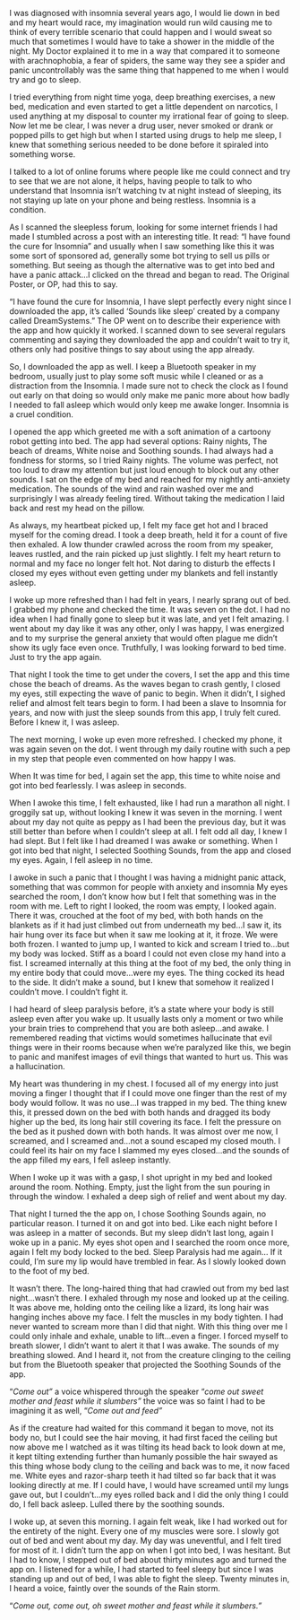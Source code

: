 I was diagnosed with insomnia several years ago, I would lie down in bed and my heart would race, my imagination would run wild causing me to think of every terrible scenario that could happen and I would sweat so much that sometimes I would have to take a shower in the middle of the night. My Doctor explained it to me in a way that compared it to someone with arachnophobia, a fear of spiders, the same way they see a spider and panic uncontrollably was the same thing that happened to me when I would try and go to sleep. 

I tried everything from night time yoga, deep breathing exercises, a new bed, medication and even started to get a little dependent on narcotics, I used anything at my disposal to counter my irrational fear of going to sleep. Now let me be clear, I was never a drug user, never smoked or drank or popped pills to get high but when I started using drugs to help me sleep, I knew that something serious needed to be done before it spiraled into something worse.

I talked to a lot of online forums where people like me could connect and try to see that we are not alone, it helps, having people to talk to who understand that Insomnia isn’t watching tv at night instead of sleeping, its not staying up late on your phone and being restless. Insomnia is a condition.

As I scanned the sleepless forum, looking for some internet friends I had made I stumbled across a post with an interesting title. It read: “I have found the cure for Insomnia” and usually when I saw something like this it was some sort of sponsored ad, generally some bot trying to sell us pills or something. But seeing as though the alternative was to get into bed and have a panic attack…I clicked on the thread and began to read. The Original Poster, or OP, had this to say.

“I have found the cure for Insomnia, I have slept perfectly every night since I downloaded the app, it’s called ‘Sounds like sleep’ created by a company called DreamSystems.” The OP went on to describe their experience with the app and how quickly it worked. I scanned down to see several regulars commenting and saying they downloaded the app and couldn’t wait to try it, others only had positive things to say about using the app already.

So, I downloaded the app as well. I keep a Bluetooth speaker in my bedroom, usually just to play some soft music while I cleaned or as a distraction from the Insomnia. I made sure not to check the clock as I found out early on that doing so would only make me panic more about how badly I needed to fall asleep which would only keep me awake longer. Insomnia is a cruel condition.

I opened the app which greeted me with a soft animation of a cartoony robot getting into bed. The app had several options: Rainy nights, The beach of dreams, White noise and Soothing sounds. I had always had a fondness for storms, so I tried Rainy nights. The volume was perfect, not too loud to draw my attention but just loud enough to block out any other sounds. I sat on the edge of my bed and reached for my nightly anti-anxiety medication. The sounds of the wind and rain washed over me and surprisingly I was already feeling tired. Without taking the medication I laid back and rest my head on the pillow. 

As always, my heartbeat picked up, I felt my face get hot and I braced myself for the coming dread. I took a deep breath, held it for a count of five then exhaled. A low thunder crawled across the room from my speaker, leaves rustled, and the rain picked up just slightly. I felt my heart return to normal and my face no longer felt hot. Not daring to disturb the effects I closed my eyes without even getting under my blankets and fell instantly asleep.

I woke up more refreshed than I had felt in years, I nearly sprang out of bed. I grabbed my phone and checked the time. It was seven on the dot. I had no idea when I had finally gone to sleep but it was late, and yet I felt amazing. I went about my day like it was any other, only I was happy, I was energized and to my surprise the general anxiety that would often plague me didn’t show its ugly face even once. Truthfully, I was looking forward to bed time. Just to try the app again.

That night I took the time to get under the covers, I set the app and this time chose the beach of dreams. As the waves began to crash gently, I closed my eyes, still expecting the wave of panic to begin. When it didn’t, I sighed relief and almost felt tears begin to form. I had been a slave to Insomnia for years, and now with just the sleep sounds from this app, I truly felt cured. Before I knew it, I was asleep.

The next morning, I woke up even more refreshed. I checked my phone, it was again seven on the dot. I went through my daily routine with such a pep in my step that people even commented on how happy I was.

When It was time for bed, I again set the app, this time to white noise and got into bed fearlessly. I was asleep in seconds.

When I awoke this time, I felt exhausted, like I had run a marathon all night. I groggily sat up, without looking I knew it was seven in the morning. I went about my day not quite as peppy as I had been the previous day, but it was still better than before when I couldn’t sleep at all. I felt odd all day, I knew I had slept. But I felt like I had dreamed I was awake or something. When I got into bed that night, I selected Soothing Sounds, from the app and closed my eyes. Again, I fell asleep in no time.

I awoke in such a panic that I thought I was having a midnight panic attack, something that was common for people with anxiety and insomnia My eyes searched the room, I don’t know how but I felt that something was in the room with me. Left to right I looked, the room was empty, I looked again. There it was, crouched at the foot of my bed, with both hands on the blankets as if it had just climbed out from underneath my bed…I saw it, its hair hung over its face but when it saw me looking at it, it froze. We were both frozen. I wanted to jump up, I wanted to kick and scream I tried to…but my body was locked. Stiff as a board I could not even close my hand into a fist. I screamed internally at this thing at the foot of my bed, the only thing in my entire body that could move…were my eyes. The thing cocked its head to the side. It didn’t make a sound, but I knew that somehow it realized I couldn’t move. I couldn’t fight it.

I had heard of sleep paralysis before, it’s a state where your body is still asleep even after you wake up. It usually lasts only a moment or two while your brain tries to comprehend that you are both asleep…and awake. I remembered reading that victims would sometimes hallucinate that evil things were in their rooms because when we’re paralyzed like this, we begin to panic and manifest images of evil things that wanted to hurt us. This was a hallucination.

My heart was thundering in my chest. I focused all of my energy into just moving a finger I thought that if I could move one finger than the rest of my body would follow. It was no use…I was trapped in my bed. The thing knew this, it pressed down on the bed with both hands and dragged its body higher up the bed, its long hair still covering its face. I felt the pressure on the bed as it pushed down with both hands. It was almost over me now, I screamed, and I screamed and…not a sound escaped my closed mouth. I could feel its hair on my face I slammed my eyes closed…and the sounds of the app filled my ears, I fell asleep instantly.

When I woke up it was with a gasp, I shot upright in my bed and looked around the room. Nothing. Empty, just the light from the sun pouring in through the window. I exhaled a deep sigh of relief and went about my day.

That night I turned the the app on, I chose Soothing Sounds again, no particular reason. I turned it on and got into bed. Like each night before I was asleep in a matter of seconds. But my sleep didn’t last long, again I woke up in a panic. My eyes shot open and I searched the room once more, again I felt my body locked to the bed. Sleep Paralysis had me again… If it could, I’m sure my lip would have trembled in fear. As I slowly looked down to the foot of my bed.

It wasn’t there. The long-haired thing that had crawled out from my bed last night…wasn’t there. I exhaled through my nose and looked up at the ceiling. It was above me, holding onto the ceiling like a lizard, its long hair was hanging inches above my face. I felt the muscles in my body tighten. I had never wanted to scream more than I did that night. With this thing over me I could only inhale and exhale, unable to lift…even a finger. I forced myself to breath slower, I didn’t want to alert it that I was awake. The sounds of my breathing slowed. And I heard it, not from the creature clinging to the ceiling but from the Bluetooth speaker that projected the Soothing Sounds of the app.

“*Come out”* a voice whispered through the speaker “*come out sweet mother and feast while it slumbers”* the voice was so faint I had to be imagining it as well, “*Come out and feed”*

As if the creature had waited for this command it began to move, not its body no, but I could see the hair moving, it had first faced the ceiling but now above me I watched as it was tilting its head back to look down at me, it kept tilting extending further than humanly possible the hair swayed as this thing whose body clung to the ceiling and back was to me, it now faced me. White eyes and razor-sharp teeth it had tilted so far back that it was looking directly at me. If I could have, I would have screamed until my lungs gave out, but I couldn’t…my eyes rolled back and I did the only thing I could do, I fell back asleep. Lulled there by the soothing sounds.

I woke up, at seven this morning. I again felt weak, like I had worked out for the entirety of the night. Every one of my muscles were sore. I slowly got out of bed and went about my day. My day was uneventful, and I felt tired for most of it. I didn’t turn the app on when I got into bed, I was hesitant. But I had to know, I stepped out of bed about thirty minutes ago and turned the app on. I listened for a while, I had started to feel sleepy but since I was standing up and out of bed, I was able to fight the sleep. Twenty minutes in, I heard a voice, faintly over the sounds of the Rain storm.

“*Come out, come out, oh sweet mother and feast while it slumbers.”*